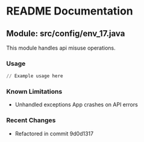# README Documentation

## Module: src/config/env_17.java

This module handles api misuse operations.

### Usage

```python
// Example usage here
```

### Known Limitations

- Unhandled exceptions App crashes on API errors

### Recent Changes

- Refactored in commit 9d0d1317

